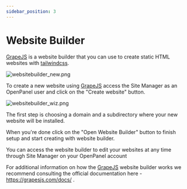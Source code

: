 ```yaml
---
sidebar_position: 3
---
```


# Website Builder

[GrapeJS](https://grapesjs.com/) is a website builder that you can use to create static HTML websites with [tailwindcss](https://tailwindcss.com/).

![websitebuilder_new.png](/img/panel/v2/websitebuilder.png)

To create a new website using [GrapeJS](https://grapesjs.com/) access the Site Manager as an OpenPanel user and click on the "Create website" button.

![websitebuilder_wiz.png](/img/panel/v2/websitebuilder_wiz.png)

The first step is choosing a domain and a subdirectory where your new website will be installed.

When you're done click on the "Open Website Builder" button to finish setup and start creating with website builder.

You can access the website builder to edit your websites at any time through Site Manager on your OpenPanel account

For additional information on how the [GrapeJS](https://grapesjs.com/) website builder works we recommend consulting the official documentation here - https://grapesjs.com/docs/ .

